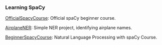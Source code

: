 ### Learning SpaCy

[OfficialSpacyCourse](LearningSpacy/OfficialSpacyCourse): Official spaCy beginner course.

[AirplaneNER](LearningSpacy/AirplaneNER): Simple NER project, identifying airplane names.

[BeginnerSpacyCourse](LearningSpacy/BeginnerSpacyCourse): Natural Language Processing with spaCy Course.
